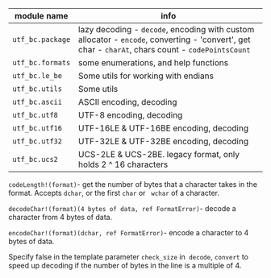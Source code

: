 | module name      | info                                                         |
| ---------------- | ------------------------------------------------------------ |
| `utf_bc.package` | lazy decoding - `decode`, encoding with custom allocator - `encode`, converting - 'convert', get char - `charAt`, chars count - `codePointsCount` |
| `utf_bc.formats` | some enumerations, and help functions                        |
| `utf_bc.le_be`   | Some utils for working with endians                          |
| `utf_bc.utils`   | Some utils                                                   |
| `utf_bc.ascii`   | ASCII encoding, decoding                                     |
| `utf_bc.utf8`    | UTF-8 encoding, decoding                                     |
| `utf_bc.utf16`   | UTF-16LE & UTF-16BE encoding, decoding                       |
| `utf_bc.utf32`   | UTF-32LE & UTF-32BE encoding, decoding                       |
| `utf_bc.ucs2`    | UCS-2LE & UCS-2BE. legacy format, only holds 2 ^ 16 characters |

`codeLength!(format)`- get the number of bytes that a character takes in the format. Accepts `dchar`, or the first `char` or ` wchar` of a character.

`decodeChar!(format)(4 bytes of data, ref FormatError)`- decode a character from 4 bytes of data.

`encodeChar!(format)(dchar, ref FormatError)`- encode a character to 4 bytes of data.



Specify false in the template parameter `check_size` in` decode`, `convert` to speed up decoding if the number of bytes in the line is a multiple of 4.